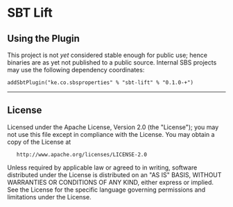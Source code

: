 SBT Lift
========

Using the Plugin
----------
This project is not *yet* considered stable enough for public use; hence
binaries are as yet not published to a public source. Internal SBS projects
may use the following dependency coordinates:

    addSbtPlugin("ke.co.sbsproperties" % "sbt-lift" % "0.1.0-+")


________________________________________________________________

License
-------
Licensed under the Apache License, Version 2.0 (the "License");
you may not use this file except in compliance with the License.
You may obtain a copy of the License at

       http://www.apache.org/licenses/LICENSE-2.0

Unless required by applicable law or agreed to in writing, software
distributed under the License is distributed on an "AS IS" BASIS,
WITHOUT WARRANTIES OR CONDITIONS OF ANY KIND, either express or implied.
See the License for the specific language governing permissions and
limitations under the License.